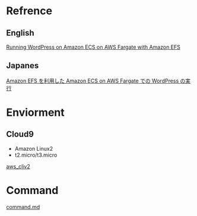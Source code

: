 
# Refrence

## English

[Running WordPress on Amazon ECS on AWS Fargate with Amazon EFS](https://aws.amazon.com/jp/blogs/containers/running-wordpress-amazon-ecs-fargate-ecs/)

## Japanes

[Amazon EFS を利用した Amazon ECS on AWS Fargate での WordPress の実行](https://aws.amazon.com/jp/blogs/news/running-wordpress-amazon-ecs-fargate-ecs/)

# Enviorment

## Cloud9

* Amazon Linux2
* t2.micro/t3.micro

[aws_cliv2](./readme/aws_cli_verup.md)

# Command

[command.md](./readme/command.md)

